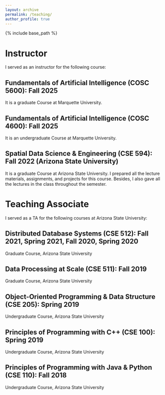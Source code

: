 ```yaml
---
layout: archive
permalink: /teaching/
author_profile: true
---
```


{% include base_path %}

Instructor
======
I served as an instructor for the following course:

Fundamentals of Artificial Intelligence (COSC 5600): Fall 2025
------
It is a graduate Course at Marquette University.

Fundamentals of Artificial Intelligence (COSC 4600): Fall 2025
------
It is an undergraduate Course at Marquette University.

Spatial Data Science & Engineering (CSE 594): Fall 2022 (Arizona State University)
------
It is a graduate Course at Arizona State University. I prepared all the lecture materials, assignments, and projects for this course. Besides, I also gave all the lectures in the class throughout the semester.

Teaching Associate
======
I served as a TA for the following courses at Arizona State University:

Distributed Database Systems (CSE 512): Fall 2021, Spring 2021, Fall 2020, Spring 2020
------
Graduate Course, Arizona State University

Data Processing at Scale (CSE 511): Fall 2019
------
Graduate Course, Arizona State University

Object-Oriented Programming & Data Structure (CSE 205): Spring 2019
------
Undergraduate Course, Arizona State University

Principles of Programming with C++ (CSE 100): Spring 2019
------
Undergraduate Course, Arizona State University

Principles of Programming with Java & Python (CSE 110): Fall 2018
------
Undergraduate Course, Arizona State University

